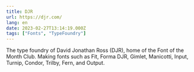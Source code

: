 ```yaml
---
title: DJR
url: https://djr.com/
lang: en
date: 2023-02-27T13:14:19.000Z
tags: ["Fonts", "TypeFoundry"]
---
```


The type foundry of David Jonathan Ross (DJR), home of the Font of the Month Club. Making fonts such as Fit, Forma DJR, Gimlet, Manicotti, Input, Turnip, Condor, Trilby, Fern, and Output.
